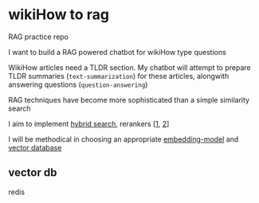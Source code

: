 # wikiHow to rag

RAG practice repo

I want to build a RAG powered chatbot for wikiHow type questions

WikiHow articles need a TLDR section. My chatbot will attempt to prepare TLDR summaries (`text-summarization`) for these articles, alongwith answering questions (`question-answering`)

RAG techniques have become more sophisticated than a simple similarity search

I aim to implement [hybrid search](https://www.pinecone.io/learn/hybrid-search-intro/), rerankers [[1](https://www.pinecone.io/learn/series/rag/rerankers/), [2](https://www.pinecone.io/learn/refine-with-rerank/)]

I will be methodical in choosing an appropriate [embedding-model](https://www.pinecone.io/learn/series/rag/embedding-models-rundown/) and [vector database](https://www.pinecone.io/learn/vector-database/)

## vector db

redis
